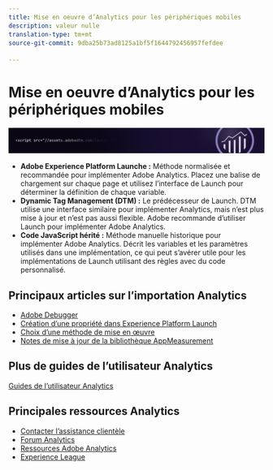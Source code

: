 ```yaml
---
title: Mise en oeuvre d’Analytics pour les périphériques mobiles
description: valeur nulle
translation-type: tm+mt
source-git-commit: 9dba25b73ad8125a1bf5f1644792456957fefdee

---
```



# Mise en oeuvre d’Analytics pour les périphériques mobiles

![Bannière](../../assets/doc_banner_implement.png)


* **Adobe Experience Platform Launche :** Méthode normalisée et recommandée pour implémenter Adobe Analytics. Placez une balise de chargement sur chaque page et utilisez l’interface de Launch pour déterminer la définition de chaque variable.
* **Dynamic Tag Management (DTM) :** Le prédécesseur de Launch. DTM utilise une interface similaire pour implémenter Analytics, mais n’est plus mise à jour et n’est pas aussi flexible. Adobe recommande d’utiliser Launch pour implémenter Adobe Analytics.
* **Code JavaScript hérité :** Méthode manuelle historique pour implémenter Adobe Analytics. Décrit les variables et les paramètres utilisés dans une implémentation, ce qui peut s’avérer utile pour les implémentations de Launch utilisant des règles avec du code personnalisé.

## Principaux articles sur l’importation Analytics

* [Adobe Debugger](impl-testing/debugger.md)
* [Création d’une propriété dans Experience Platform Launch](implement-with-launch/create-analytics-property.md)
* [Choix d’une méthode de mise en œuvre](c-implementation-methods/choose-implementation-method.md)
* [Notes de mise à jour de la bibliothèque AppMeasurement](appmeasurement-release-notes/c-release-notes-mjs.md)

## Plus de guides de l’utilisateur Analytics

[Guides de l’utilisateur Analytics](/help/landing/home.md)

## Principales ressources Analytics

* [Contacter l’assistance clientèle](https://helpx.adobe.com/contact/enterprise-support.ec.html)
* [Forum Analytics](https://forums.adobe.com/community/experience-cloud/analytics-cloud/analytics)
* [Ressources Adobe Analytics](https://forums.adobe.com/message/10660755)
* [Experience League](https://landing.adobe.com/experience-league/)
